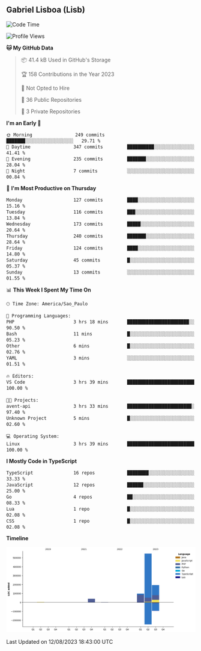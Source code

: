 ## Gabriel Lisboa (Lisb)

<!--START_SECTION:waka-->
![Code Time](http://img.shields.io/badge/Code%20Time-134%20hrs%2017%20mins-blue)

![Profile Views](http://img.shields.io/badge/Profile%20Views-0-blue)

**🐱 My GitHub Data** 

> 📦 41.4 kB Used in GitHub's Storage 
 > 
> 🏆 158 Contributions in the Year 2023
 > 
> 🚫 Not Opted to Hire
 > 
> 📜 36 Public Repositories 
 > 
> 🔑 3 Private Repositories 
 > 
**I'm an Early 🐤** 

```text
🌞 Morning                249 commits         ███████░░░░░░░░░░░░░░░░░░   29.71 % 
🌆 Daytime                347 commits         ██████████░░░░░░░░░░░░░░░   41.41 % 
🌃 Evening                235 commits         ███████░░░░░░░░░░░░░░░░░░   28.04 % 
🌙 Night                  7 commits           ░░░░░░░░░░░░░░░░░░░░░░░░░   00.84 % 
```
📅 **I'm Most Productive on Thursday** 

```text
Monday                   127 commits         ████░░░░░░░░░░░░░░░░░░░░░   15.16 % 
Tuesday                  116 commits         ███░░░░░░░░░░░░░░░░░░░░░░   13.84 % 
Wednesday                173 commits         █████░░░░░░░░░░░░░░░░░░░░   20.64 % 
Thursday                 240 commits         ███████░░░░░░░░░░░░░░░░░░   28.64 % 
Friday                   124 commits         ████░░░░░░░░░░░░░░░░░░░░░   14.80 % 
Saturday                 45 commits          █░░░░░░░░░░░░░░░░░░░░░░░░   05.37 % 
Sunday                   13 commits          ░░░░░░░░░░░░░░░░░░░░░░░░░   01.55 % 
```


📊 **This Week I Spent My Time On** 

```text
🕑︎ Time Zone: America/Sao_Paulo

💬 Programming Languages: 
PHP                      3 hrs 18 mins       ███████████████████████░░   90.50 % 
Bash                     11 mins             █░░░░░░░░░░░░░░░░░░░░░░░░   05.23 % 
Other                    6 mins              █░░░░░░░░░░░░░░░░░░░░░░░░   02.76 % 
YAML                     3 mins              ░░░░░░░░░░░░░░░░░░░░░░░░░   01.51 % 

🔥 Editors: 
VS Code                  3 hrs 39 mins       █████████████████████████   100.00 % 

🐱‍💻 Projects: 
avent-api                3 hrs 33 mins       ████████████████████████░   97.40 % 
Unknown Project          5 mins              █░░░░░░░░░░░░░░░░░░░░░░░░   02.60 % 

💻 Operating System: 
Linux                    3 hrs 39 mins       █████████████████████████   100.00 % 
```

**I Mostly Code in TypeScript** 

```text
TypeScript               16 repos            ████████░░░░░░░░░░░░░░░░░   33.33 % 
JavaScript               12 repos            ██████░░░░░░░░░░░░░░░░░░░   25.00 % 
Go                       4 repos             ██░░░░░░░░░░░░░░░░░░░░░░░   08.33 % 
Lua                      1 repo              █░░░░░░░░░░░░░░░░░░░░░░░░   02.08 % 
CSS                      1 repo              █░░░░░░░░░░░░░░░░░░░░░░░░   02.08 % 
```



**Timeline**

![Lines of Code chart](https://raw.githubusercontent.com/tenlisboa/tenlisboa/main/assets/bar_graph.png)


 Last Updated on 12/08/2023 18:43:00 UTC
<!--END_SECTION:waka-->
